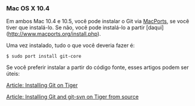 ### Mac OS X 10.4 ###

Em ambos Mac 10.4 e 10.5, você pode instalar o Git via [MacPorts](http://www.macports.org/),
se você tiver que instalá-lo. Se não, você pode instalá-lo a partir [daqui]
(http://www.macports.org/install.php).

Uma vez instalado, tudo o que você deveria fazer é:

    $ sudo port install git-core

Se você preferir instalar a partir do código fonte, esses artigos podem ser úteis:

[Article: Installing Git on Tiger](http://rails.wincent.com/wiki/Installing_Git_1.5.2.3_on_Mac_OS_X_Tiger)

[Article: Installing Git and git-svn on Tiger from source](http://larrytheliquid.com/2007/12/29/compiling-git-and-git-svn-on-osx-tiger/)